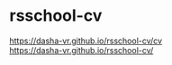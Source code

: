 # rsschool-cv
https://dasha-vr.github.io/rsschool-cv/cv  
https://dasha-vr.github.io/rsschool-cv/



